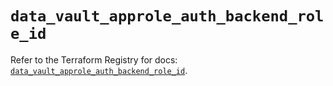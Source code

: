 # `data_vault_approle_auth_backend_role_id`

Refer to the Terraform Registry for docs: [`data_vault_approle_auth_backend_role_id`](https://registry.terraform.io/providers/hashicorp/vault/4.4.0/docs/data-sources/approle_auth_backend_role_id).
